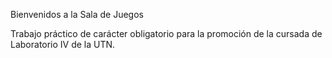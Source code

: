 Bienvenidos a la Sala de Juegos

Trabajo práctico de carácter obligatorio para la promoción de la cursada de Laboratorio IV de la UTN.